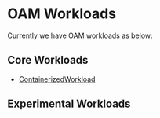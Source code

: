 # OAM Workloads

Currently we have OAM workloads as below:

## Core Workloads

- [ContainerizedWorkload](https://github.com/crossplane/addon-oam-kubernetes-local)

## Experimental Workloads
